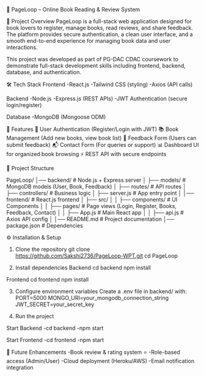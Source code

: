 📖 PageLoop – Online Book Reading & Review System

🚀 Project Overview
PageLoop is a full-stack web application designed for book lovers to register, manage books, read reviews, and share feedback. The platform provides secure authentication, a clean user interface, and a smooth end-to-end experience for managing book data and user interactions.

This project was developed as part of PG-DAC CDAC coursework to demonstrate full-stack development skills including frontend, backend, database, and authentication.

🛠️ Tech Stack
Frontend
-React.js
-Tailwind CSS (styling)
-Axios (API calls)

Backend
-Node.js
-Express.js (REST APIs)
-JWT Authentication (secure login/register)

Database
-MongoDB (Mongoose ODM)

🔑 Features
🔐 User Authentication (Register/Login with JWT)
📚 Book Management (Add new books, view book list)
📝 Feedback Form (Users can submit feedback)
📬 Contact Form (For queries or support)
📊 Dashboard UI for organized book browsing
⚡ REST API with secure endpoints

📂 Project Structure

PageLoop/
│── backend/             # Node.js + Express server
│   ├── models/          # MongoDB models (User, Book, Feedback)
│   ├── routes/          # API routes
│   ├── controllers/     # Business logic
│   ├── server.js        # App entry point
│
│── frontend/            # React.js frontend
│   ├── src/
│   │   ├── components/  # UI Components
│   │   ├── pages/       # Page views (Login, Register, Books, Feedback, Contact)
│   │   ├── App.js       # Main React app
│   │   ├── api.js       # Axios API config
│
│── README.md            # Project documentation
│── package.json         # Dependencies

⚙️ Installation & Setup
1. Clone the repository
git clone https://github.com/Sakshi2736/PageLoop-WPT.git
cd PageLoop

2. Install dependencies
Backend
cd backend
npm install

Frontend
cd frontend
npm install

3. Configure environment variables
Create a .env file in backend/ with:
PORT=5000
MONGO_URI=your_mongodb_connection_string
JWT_SECRET=your_secret_key

4. Run the project

Start Backend
-cd backend
-npm start

Start Frontend
-cd frontend
-npm start

🎯 Future Enhancements
-Book review & rating system ⭐
-Role-based access (Admin/User)
-Cloud deployment (Heroku/AWS)
-Email notification integration
